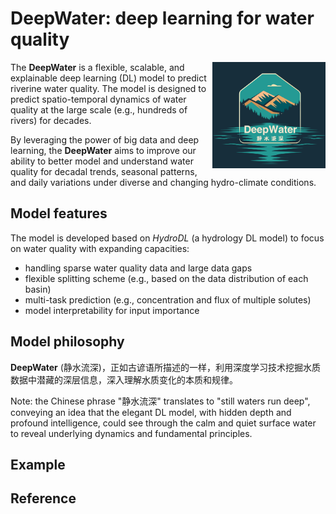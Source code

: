 # DeepWater: deep learning for water quality 
<img src="logo/DeepWater_logo2.png" alt="Logo" align="right" height="170" />

The **DeepWater** is a flexible, scalable, and explainable deep learning (DL) model to predict riverine water quality. The model is designed to predict spatio-temporal dynamics of water quality at the large scale (e.g., hundreds of rivers) for decades. 

By leveraging the power of big data and deep learning, the **DeepWater** aims to improve our ability to better model and understand water quality for decadal trends, seasonal patterns, and daily variations under diverse and changing hydro-climate conditions. 


## Model features
The model is developed based on *HydroDL* (a hydrology DL model) to focus on water quality with expanding capacities: 
* handling sparse water quality data and large data gaps
* flexible splitting scheme (e.g., based on the data distribution of each basin)
* multi-task prediction (e.g., concentration and flux of multiple solutes)
* model interpretability for input importance

## Model philosophy
**DeepWater** (静水流深)，正如古谚语所描述的一样，利用深度学习技术挖掘水质数据中潜藏的深层信息，深入理解水质变化的本质和规律。

Note: the Chinese phrase "静水流深" translates to "still waters run deep", conveying an idea that the elegant DL model, with hidden depth and profound intelligence, could see through the calm and quiet surface water to reveal underlying dynamics and fundamental principles.


## Example

## Reference
